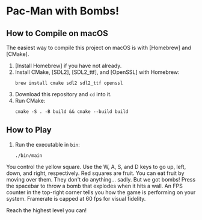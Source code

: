 # Pac-Man with Bombs!

## How to Compile on macOS
The easiest way to compile this project on macOS is with [Homebrew] and [CMake].

1. [Install Homebrew] if you have not already.
1. Install CMake, [SDL2], [SDL2_ttf], and [OpenSSL] with Homebrew:
   ```
   brew install cmake sdl2 sdl2_ttf openssl
   ```
1. Download this repository and `cd` into it.
1. Run CMake:
   ```
   cmake -S . -B build && cmake --build build
   ```

## How to Play
1. Run the executable in `bin`:
   ```
   ./bin/main
   ```

You control the yellow square. Use the W, A, S, and D keys to go up, left, down, and right, respectively. Red squares are fruit. You can eat fruit by moving over them. They don't do anything... sadly. But we got bombs! Press the spacebar to throw a bomb that explodes when it hits a wall. An FPS counter in the top-right corner tells you how the game is performing on your system. Framerate is capped at 60 fps for visual fidelity.

Reach the highest level you can!
